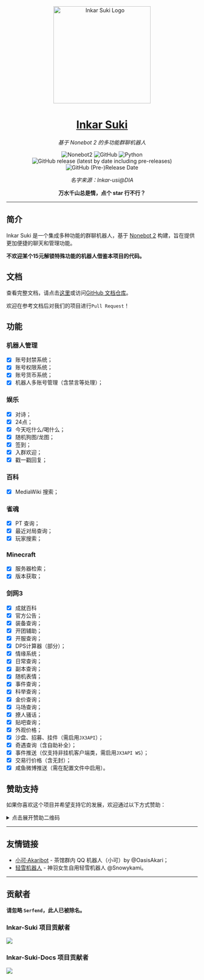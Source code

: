 <div align="center">

<img width="256" src="https://inkar-suki.codethink.cn/Inkar-Suki-Docs/img/Logo.jpg" alt="Inkar Suki Logo">

# [Inkar Suki](https://inkar-suki.codethink.cn)

_基于 Nonebot 2 的多功能群聊机器人_

![Nonebot2](https://img.shields.io/badge/Nonebot2-Release_v2.2.1-brightgreen)
![GitHub](https://img.shields.io/github/license/HornCopper/Inkar-Suki)
![Python](https://img.shields.io/badge/Python-3.10+-blue)
![GitHub release (latest by date including pre-releases)](https://img.shields.io/github/v/release/HornCopper/Inkar-Suki?include_prereleases)
![GitHub (Pre-)Release Date](https://img.shields.io/github/release-date-pre/HornCopper/Inkar-Suki)

_名字来源：Inkar-usi@DIA_

**万水千山总是情，点个 star 行不行？**

</div>

---

## 简介

Inkar Suki 是一个集成多种功能的群聊机器人，基于 [Nonebot 2](https://v2.nonebot.dev) 构建，旨在提供更加便捷的聊天和管理功能。

**不欢迎某个15元解锁特殊功能的机器人借鉴本项目的代码。**

## 文档

查看完整文档，请点击[这里](https://inkar-suki.codethink.cn/Inkar-Suki-Docs/)或访问[GitHub 文档仓库](https://github.com/HornCopper/Inkar-Suki-Docs)。

欢迎在参考文档后对我们的项目进行`Pull Request`！

## 功能

### 机器人管理

- [x] 账号封禁系统；
- [x] 账号权限系统；
- [x] 账号货币系统；
- [x] 机器人多账号管理（含禁言等处理）；

### 娱乐

- [x] 对诗；
- [x] 24点；
- [x] 今天吃什么/喝什么；
- [x] 随机狗图/龙图；
- [x] 签到；
- [x] 入群欢迎；
- [x] 戳一戳回复；

### 百科

- [x] MediaWiki 搜索；

### 雀魂

- [x] PT 查询；
- [x] 最近对局查询；
- [x] 玩家搜索；

### Minecraft

- [x] 服务器检索；
- [x] 版本获取；

### 剑网3

- [x] 成就百科
- [x] 官方公告；
- [x] 装备查询；
- [x] 开团辅助；
- [x] 开服查询；
- [x] DPS计算器（部分）；
- [x] 情缘系统；
- [x] 日常查询；
- [x] 副本查询；
- [x] 随机表情；
- [x] 事件查询；
- [x] 科举查询；
- [x] 金价查询；
- [x] 马场查询；
- [x] 撩人骚话；
- [x] 贴吧查询；
- [x] 外观价格；
- [x] 沙盘、招募、挂件（需启用`JX3API`）；
- [x] 奇遇查询（含自助补全）；
- [x] 事件推送（仅支持非挂机客户端类，需启用`JX3API WS`）；
- [x] 交易行价格（含无封）；
- [x] 咸鱼微博推送（需在配置文件中启用）。

## 赞助支持

如果你喜欢这个项目并希望支持它的发展，欢迎通过以下方式赞助：

<details>
<summary>点击展开赞助二维码</summary>

<img src="https://inkar-suki.codethink.cn/Inkar-Suki-Docs/img/wechat_donate.jpg" height="300" alt="微信收款码">
<img src="https://inkar-suki.codethink.cn/Inkar-Suki-Docs/img/alipay_donate.png" height="300" alt="支付宝收款码">

</details>

---

## 友情链接

- [小可·Akaribot](https://github.com/Teahouse-Studios/akari-bot) - 茶馆群内 QQ 机器人（小可）by @OasisAkari；
- [轻雪机器人](https://bot.liteyuki.icu) - 神羽女生自用轻雪机器人 @Snowykami。

---

## 贡献者

**请忽略 `Serfend`，此人已被除名。**

### Inkar-Suki 项目贡献者

[![][contrib-image_iks]][contrib-link_iks]

### Inkar-Suki-Docs 项目贡献者

[![][contrib-image_iksdocs]][contrib-link_iksdocs]

[contrib-image_iks]: https://contrib.rocks/image?repo=HornCopper/Inkar-Suki

[contrib-link_iks]: https://github.com/HornCopper/Inkar-Suki/graphs/contributors

[contrib-image_iksdocs]: https://contrib.rocks/image?repo=codethink-cn/Inkar-Suki-Docs

[contrib-link_iksdocs]: https://github.com/codethink-cn/Inkar-Suki-Docs/graphs/contributors
